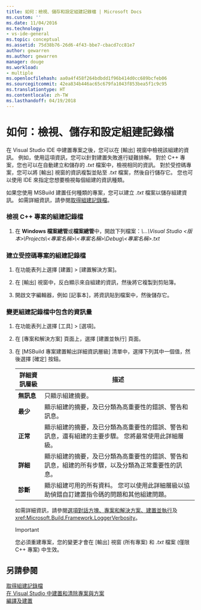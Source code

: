 ```yaml
---
title: 如何：檢視、儲存和設定組建記錄檔 | Microsoft Docs
ms.custom: ''
ms.date: 11/04/2016
ms.technology:
- vs-ide-general
ms.topic: conceptual
ms.assetid: 75d38b76-26d6-4f43-bbe7-cbacd7cc81e7
author: gewarren
ms.author: gewarren
manager: douge
ms.workload:
- multiple
ms.openlocfilehash: aa0a4f458f264bdbdd1f96b414d0cc689bcfeb06
ms.sourcegitcommit: 42ea834b446ac65c679fa1043f853bea5f1c9c95
ms.translationtype: HT
ms.contentlocale: zh-TW
ms.lasthandoff: 04/19/2018
---
```

# <a name="how-to-view-save-and-configure-build-log-files"></a>如何：檢視、儲存和設定組建記錄檔
在 Visual Studio IDE 中建置專案之後，您可以在 [輸出] 視窗中檢視該組建的資訊。 例如，使用這項資訊，您可以針對建置失敗進行疑難排解。 對於 C++ 專案，您也可以在自動建立和儲存的 *.txt* 檔案中，檢視相同的資訊。 對於受控碼專案，您可以將 [輸出] 視窗的資訊複製並貼至 *.txt* 檔案，然後自行儲存它。 您也可以使用 IDE 來指定您想要檢視每個組建的資訊種類。  
  
 如果您使用 MSBuild 建置任何種類的專案，您可以建立 *.txt* 檔案以儲存組建資訊。 如需詳細資訊，請參閱[取得組建記錄檔](../msbuild/obtaining-build-logs-with-msbuild.md)。  
  
### <a name="to-view-the-build-log-file-for-a-c-project"></a>檢視 C++ 專案的組建記錄檔  
  
1.  在 **Windows 檔案總管**或**檔案總管**中，開啟下列檔案：*\\...\Visual Studio \<版本\>\Projects\\<專案名稱\>\\<專案名稱\>\Debug\\<專案名稱\>.txt*  
  
### <a name="to-create-a-build-log-file-for-a-managed-code-project"></a>建立受控碼專案的組建記錄檔  
  
1.  在功能表列上選擇 [建置] > [建置解決方案]。  
  
2.  在 [輸出] 視窗中，反白顯示來自組建的資訊，然後將它複製到剪貼簿。  
  
3.  開啟文字編輯器，例如 [記事本]，將資訊貼到檔案中，然後儲存它。  
  
### <a name="to-change-the-amount-of-information-included-in-the-build-log"></a>變更組建記錄檔中包含的資訊量  
  
1.  在功能表列上選擇 [工具] > [選項]。  
  
2.  在 [專案和解決方案] 頁面上，選擇 [建置並執行] 頁面。  
  
3.  在 [MSBuild 專案建置輸出詳細資訊層級] 清單中，選擇下列其中一個值，然後選擇 [確定] 按鈕。  
  
    |詳細資訊層級|描述|  
    |---------------------|-----------------|  
    |**無訊息**|只顯示組建摘要。|  
    |**最少**|顯示組建的摘要，及已分類為高重要性的錯誤、警告和訊息。|  
    |**正常**|顯示組建的摘要，及已分類為高重要性的錯誤、警告和訊息，還有組建的主要步驟。 您將最常使用此詳細層級。|  
    |**詳細**|顯示組建的摘要，及已分類為高重要性的錯誤、警告和訊息，組建的所有步驟，以及分類為正常重要性的訊息。|  
    |**診斷**|顯示組建可用的所有資料。 您可以使用此詳細層級以協助偵錯自訂建置指令碼的問題和其他組建問題。|  
  
     如需詳細資訊，請參閱[選項對話方塊、專案和解決方案、建置並執行](../ide/reference/options-dialog-box-projects-and-solutions-build-and-run.md)及 <xref:Microsoft.Build.Framework.LoggerVerbosity>。  
  
    > [!IMPORTANT]
    >  您必須重建專案，您的變更才會在 [輸出] 視窗 (所有專案) 和 *<ProjectName>.txt* 檔案 (僅限 C++ 專案) 中生效。  
  
## <a name="see-also"></a>另請參閱  
 [取得組建記錄檔](../msbuild/obtaining-build-logs-with-msbuild.md)   
 [在 Visual Studio 中建置和清除專案與方案](../ide/building-and-cleaning-projects-and-solutions-in-visual-studio.md)   
 [編譯及建置](../ide/compiling-and-building-in-visual-studio.md)
